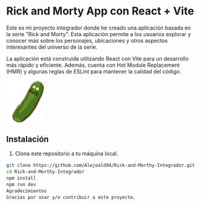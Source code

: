 # Rick and Morty App con React + Vite

Este es mi proyecto integrador donde he creado una aplicación basada en la serie "Rick and Morty". Esta aplicación permite a los usuarios explorar y conocer más sobre los personajes, ubicaciones y otros aspectos interesantes del universo de la serie.

La aplicación está construida utilizando React con Vite para un desarrollo más rápido y eficiente. Además, cuenta con Hot Module Replacement (HMR) y algunas reglas de ESLint para mantener la calidad del código.

<img src="https://github.com/Alejoald94/Rick-and-Morthy-Integrador/raw/master/src/fondos/pickle-rick.gif" alt="Pickle Rick" width="100"/>


## Instalación

1. Clona este repositorio a tu máquina local.

```bash
git clone https://github.com/Alejoald94/Rick-and-Morthy-Integrador.git
cd Rick-and-Morthy-Integrador
npm install
npm run dev
Agradecimientos
Gracias por usar y/o contribuir a este proyecto.








